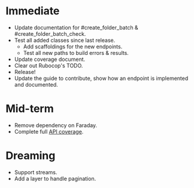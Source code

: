 # Immediate

- Update documentation for #create_folder_batch & #create_folder_batch_check.
- Test all added classes since last release.
  - Add scaffoldings for the new endpoints.
  - Test all new paths to build errors & results.
- Update coverage document.
- Clear out Rubocop's TODO.
- Release!
- Update the guide to contribute, show how an endpoint is implemented and
  documented.

# Mid-term

- Remove dependency on Faraday.
- Complete full [API coverage](api_coverage.md).

# Dreaming

- Support streams.
- Add a layer to handle pagination.
